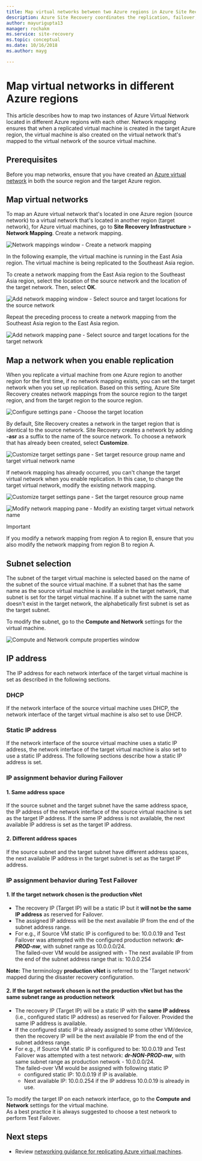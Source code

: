 ```yaml
---
title: Map virtual networks between two Azure regions in Azure Site Recovery | Microsoft Docs
description: Azure Site Recovery coordinates the replication, failover, and recovery of virtual machines and physical servers. Learn about failover to Azure or to a secondary datacenter.
author: mayurigupta13
manager: rochakm
ms.service: site-recovery
ms.topic: conceptual
ms.date: 10/16/2018
ms.author: mayg

---
```

# Map virtual networks in different Azure regions


This article describes how to map two instances of Azure Virtual Network located in different Azure regions with each other. Network mapping ensures that when a replicated virtual machine is created in the target Azure region, the virtual machine is also created on the virtual network that's mapped to the virtual network of the source virtual machine.  

## Prerequisites
Before you map networks, ensure that you have created an [Azure virtual network](../virtual-network/virtual-networks-overview.md) in both the source region and the target Azure region.

## Map virtual networks

To map an Azure virtual network that's located in one Azure region (source network) to a virtual network that's located in another region (target network), for Azure virtual machines, go to **Site Recovery Infrastructure** > **Network Mapping**. Create a network mapping.

![Network mappings window - Create a network mapping](./media/site-recovery-network-mapping-azure-to-azure/network-mapping1.png)


In the following example, the virtual machine is running in the East Asia region. The virtual machine is being replicated to the Southeast Asia region.

To create a network mapping from the East Asia region to the Southeast Asia region, select the location of the source network and the location of the target network. Then, select **OK**.

![Add network mapping window - Select source and target locations for the source network](./media/site-recovery-network-mapping-azure-to-azure/network-mapping2.png)


Repeat the preceding process to create a network mapping from the Southeast Asia region to the East Asia region.

![Add network mapping pane - Select source and target locations for the target network](./media/site-recovery-network-mapping-azure-to-azure/network-mapping3.png)


## Map a network when you enable replication

When you replicate a virtual machine from one Azure region to another region for the first time, if no network mapping exists, you can set the target network when you set up replication. Based on this setting, Azure Site Recovery creates network mappings from the source region to the target region, and from the target region to the source region.   

![Configure settings pane - Choose the target location](./media/site-recovery-network-mapping-azure-to-azure/network-mapping4.png)

By default, Site Recovery creates a network in the target region that is identical to the source network. Site Recovery creates a network by adding **-asr** as a suffix to the name of the source network. To choose a network that has already been created, select **Customize**.

![Customize target settings pane - Set target resource group name and target virtual network name](./media/site-recovery-network-mapping-azure-to-azure/network-mapping5.png)

If network mapping has already occurred, you can't change the target virtual network when you enable replication. In this case, to change the target virtual network, modify the existing network mapping.  

![Customize target settings pane - Set the target resource group name](./media/site-recovery-network-mapping-azure-to-azure/network-mapping6.png)

![Modify network mapping pane - Modify an existing target virtual network name](./media/site-recovery-network-mapping-azure-to-azure/modify-network-mapping.png)

> [!IMPORTANT]
> If you modify a network mapping from region A to region B, ensure that you also modify the network mapping from region B to region A.
>
>


## Subnet selection
The subnet of the target virtual machine is selected based on the name of the subnet of the source virtual machine. If a subnet that has the same name as the source virtual machine is available in the target network, that subnet is set for the target virtual machine. If a subnet with the same name doesn't exist in the target network, the alphabetically first subnet is set as the target subnet.

To modify the subnet, go to the **Compute and Network** settings for the virtual machine.

![Compute and Network compute properties window](./media/site-recovery-network-mapping-azure-to-azure/modify-subnet.png)


## IP address

The IP address for each network interface of the target virtual machine is set as described in the following sections.

### DHCP
If the network interface of the source virtual machine uses DHCP, the network interface of the target virtual machine is also set to use DHCP.

### Static IP address
If the network interface of the source virtual machine uses  a static IP address, the network interface of the target virtual machine is also set to use a static IP address. The following sections describe how a static IP address is set.

### IP assignment behavior during Failover
#### 1. Same address space

If the source subnet and the target subnet have the same address space, the IP address of the network interface of the source virtual machine is set as the target IP address. If the same IP address is not available, the next available IP address is set as the target IP address.

#### 2. Different address spaces

If the source subnet and the target subnet have different address spaces, the next available IP address in the target subnet is set as the target IP address.


### IP assignment behavior during Test Failover
#### 1. If the target network chosen is the production vNet
- The recovery IP (Target IP) will be a static IP but it **will not be the same IP address** as reserved for Failover.
- The assigned IP address will be the next available IP from the end of the subnet address range.
- For e.g., if Source VM static IP is configured to be: 10.0.0.19 and Test Failover was attempted with the configured production network: ***dr-PROD-nw***, with subnet range as 10.0.0.0/24. </br>
The failed-over VM would be assigned with - The next available IP from the end of the subnet address range that is: 10.0.0.254 </br>

**Note:** The terminology **production vNet** is referred to the 'Target network' mapped during the disaster recovery configuration.
#### 2. If the target network chosen is not the production vNet but has the same subnet range as production network

- The recovery IP (Target IP) will be a static IP with the **same IP address** (i.e., configured static IP address) as reserved for Failover. Provided the same IP address is available.
- If the configured static IP is already assigned to some other VM/device, then the recovery IP will be the next available IP from the end of the subnet address range.
- For e.g., if Source VM static IP is configured to be: 10.0.0.19 and Test Failover was attempted with a test network: ***dr-NON-PROD-nw***, with same subnet range as production network - 10.0.0.0/24. </br>
  The failed-over VM would be assigned with following static IP </br>
    - configured static IP: 10.0.0.19 if IP is available.
    - Next available IP: 10.0.0.254 if the IP address 10.0.0.19 is already in use.


To modify the target IP on each network interface, go to the **Compute and Network** settings for the virtual machine.</br>
As a best practice it is always suggested to choose a test network to perform Test Failover.
## Next steps

* Review [networking guidance for replicating Azure virtual machines](site-recovery-azure-to-azure-networking-guidance.md).
